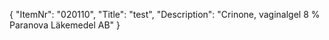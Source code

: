 {
  "ItemNr": "020110",
  "Title": "test",
  "Description": "Crinone, vaginalgel 8 % Paranova Läkemedel AB"
}